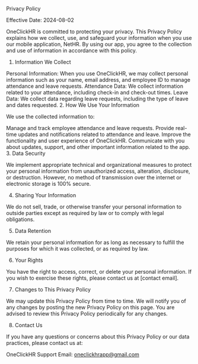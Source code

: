 Privacy Policy

Effective Date: 2024-08-02

OneClickHR is committed to protecting your privacy. This Privacy Policy explains how we collect, use, and safeguard your information when you use our mobile application, NetHR. By using our app, you agree to the collection and use of information in accordance with this policy.

1. Information We Collect

Personal Information: When you use OneClickHR, we may collect personal information such as your name, email address, and employee ID to manage attendance and leave requests.
Attendance Data: We collect information related to your attendance, including check-in and check-out times.
Leave Data: We collect data regarding leave requests, including the type of leave and dates requested.
2. How We Use Your Information

We use the collected information to:

Manage and track employee attendance and leave requests.
Provide real-time updates and notifications related to attendance and leave.
Improve the functionality and user experience of OneClickHR.
Communicate with you about updates, support, and other important information related to the app.
3. Data Security

We implement appropriate technical and organizational measures to protect your personal information from unauthorized access, alteration, disclosure, or destruction. However, no method of transmission over the internet or electronic storage is 100% secure.

4. Sharing Your Information

We do not sell, trade, or otherwise transfer your personal information to outside parties except as required by law or to comply with legal obligations.

5. Data Retention

We retain your personal information for as long as necessary to fulfill the purposes for which it was collected, or as required by law.

6. Your Rights

You have the right to access, correct, or delete your personal information. If you wish to exercise these rights, please contact us at [contact email].

7. Changes to This Privacy Policy

We may update this Privacy Policy from time to time. We will notify you of any changes by posting the new Privacy Policy on this page. You are advised to review this Privacy Policy periodically for any changes.

8. Contact Us

If you have any questions or concerns about this Privacy Policy or our data practices, please contact us at:

OneClickHR Support
Email: oneclickhrapp@gmail.com

